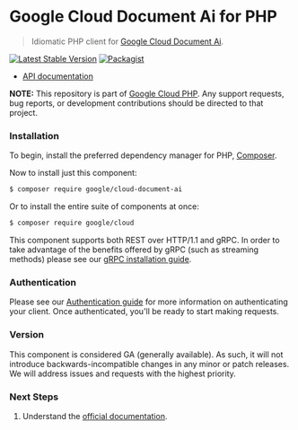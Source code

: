 # Google Cloud Document Ai for PHP

> Idiomatic PHP client for [Google Cloud Document Ai](https://cloud.google.com/document-ai).

[![Latest Stable Version](https://poser.pugx.org/google/cloud-document-ai/v/stable)](https://packagist.org/packages/google/cloud-document-ai) [![Packagist](https://img.shields.io/packagist/dm/google/cloud-document-ai.svg)](https://packagist.org/packages/google/cloud-document-ai)

* [API documentation](http://googleapis.github.io/google-cloud-php/#/docs/cloud-document-ai/latest/documentai/readme)

**NOTE:** This repository is part of [Google Cloud PHP](https://github.com/googleapis/google-cloud-php). Any
support requests, bug reports, or development contributions should be directed to
that project.

### Installation

To begin, install the preferred dependency manager for PHP, [Composer](https://getcomposer.org/).

Now to install just this component:

```sh
$ composer require google/cloud-document-ai
```

Or to install the entire suite of components at once:

```sh
$ composer require google/cloud
```

This component supports both REST over HTTP/1.1 and gRPC. In order to take advantage of the benefits offered by gRPC (such as streaming methods)
please see our [gRPC installation guide](https://cloud.google.com/php/grpc).

### Authentication

Please see our [Authentication guide](https://github.com/googleapis/google-cloud-php/blob/main/AUTHENTICATION.md) for more information
on authenticating your client. Once authenticated, you'll be ready to start making requests.

### Version

This component is considered GA (generally available). As such, it will not introduce backwards-incompatible changes in
any minor or patch releases. We will address issues and requests with the highest priority.

### Next Steps

1. Understand the [official documentation](https://cloud.google.com/document-ai/docs).
